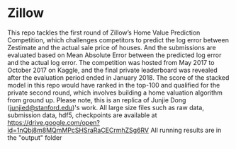 # Zillow
This repo tackles the first round of Zillow’s Home Value Prediction Competition, which challenges competitors to predict the log error between Zestimate and the actual sale price of houses. And the submissions are evaluated based on Mean Absolute Error between the predicted log error and the actual log error. The competition was hosted from May 2017 to October 2017 on Kaggle, and the final private leaderboard was revealed after the evaluation period ended in January 2018.  The score of the stacked model in this repo would have ranked in the top-100 and qualified for the private second round, which involves building a home valuation algorithm from ground up.
Please note, this is an replica of Junjie Dong (junjied@stanford.edu)'s work.
All large size files such as raw data, submission data, hdf5, checkpoints are available at https://drive.google.com/open?id=1nQbj8m8MQmMPcSHSraRaCECrmhZSg6RV
All running results are in the "output" folder
